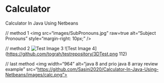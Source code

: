 # Calculator

Calculator In Java Using Netbeans

// method 1
<img
src=“images/SubPronouns.jpg”
raw=true
alt=“Subject Pronouns”
style=“margin-right: 10px;”
/>

// method 2
![Test Image 3](/3DTest.png)
![Test Image 4](https://github.com/tograh/testrepository/3DTest.png 112)

// last method
<img width=“964” alt=“java 8 and prio java 8  array review example” src=“https://github.com/Sasini2020/Calculator-In-Java-Using-Netbeans/images/calc.png”>

